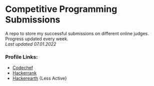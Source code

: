 # Competitive Programming Submissions
A repo to store my successful submissions on different online judges. Progress updated every week.<br>
<i>Last updated 07.01.2022</i>

### Profile Links:
- [Codechef](https://www.codechef.com/users/nagarajpandith)
- [Hackerrank](https://www.hackerrank.com/brocoder102)
- [Hackerearth](https://www.hackerearth.com/@brocoder102) {Less Active}
